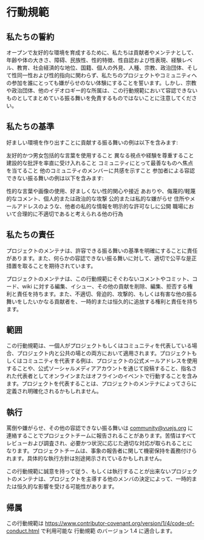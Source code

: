 # 行動規範
## 私たちの誓約
オープンで友好的な環境を育成するために、私たちは貢献者やメンテナとして、年齢や体の大きさ、障碍、民族性、性的特徴、性自認および性表現、経験レベル、教育、社会経済的な地位、国籍、個人の外見、人種、宗教、政治団体、そして性同一性および性的指向に関わらず、私たちのプロジェクトやコミュニティへの参加を誰にとっても嫌がらせのない体験にすることを誓います。しかし、宗教や政治団体、他のイデオロギー的な所属は、この行動規範において容認できないものとしてまとめている振る舞いを免責するものではないことに注意してください。

## 私たちの基準
好ましい環境を作り出すことに貢献する振る舞いの例は以下を含みます:

友好的かつ男女包括的な言葉を使用すること
異なる視点や経験を尊重すること
建設的な批評を率直に受け入れること
コミュニティにとって最善なものへ焦点を当てること
他のコミュニティのメンバーに共感を示すこと
参加者による容認できない振る舞いの例は以下を含みます:

性的な言葉や画像の使用、好ましくない性的関心や接近
あおりや、侮蔑的/軽蔑的なコメント、個人的または政治的な攻撃
公的または私的な嫌がらせ
住所やメールアドレスのような、他者の私的な情報を明示的な許可なしに公開
職場において合理的に不適切であると考えられる他の行為

## 私たちの責任
プロジェクトのメンテナは、許容できる振る舞いの基準を明確にすることに責任があります。また、何らかの容認できない振る舞いに対して、適切で公平な是正措置を取ることを期待されています。

プロジェクトのメンテナは、この行動規範にそぐわないコメントやコミット、コード、wiki に対する編集、イシュー、その他の貢献を削除、編集、拒否する権利と責任を持ちます。また、不適切、脅迫的、攻撃的、もしくは有害な他の振る舞いをしたいかなる貢献者を、一時的または恒久的に追放する権利と責任を持ちます。

## 範囲
この行動規範は、一個人がプロジェクトもしくはコミュニティを代表している場合、プロジェクト内と公共の場との両方において適用されます。プロジェクトもしくはコミュニティを代表する例は、プロジェクトの公式メールアドレスを使用することや、公式ソーシャルメディアアカウントを通じて投稿すること、指名された代表者としてオンラインまたはオフラインのイベントで行動することを含みます。プロジェクトを代表することは、プロジェクトのメンテナによってさらに定義され明確化されるかもしれません。

## 執行
罵倒や嫌がらせ、その他の容認できない振る舞いは community@vuejs.org に連絡することでプロジェクトチームに報告されることがあります。苦情はすべてレビューおよび調査され、必要かつ状況に応じた適切な対応が取られることになります。プロジェクトチームは、事象の報告者に関して機密保持を義務付けられます。具体的な執行方針は別途掲示されているかもしれません。

この行動規範に誠意を持って従う、もしくは執行することが出来ないプロジェクトのメンテナは、プロジェクトを主導する他のメンバの決定によって、一時的または恒久的な影響を受ける可能性があります。

## 帰属
この行動規範は https://www.contributor-covenant.org/version/1/4/code-of-conduct.html で利用可能な 行動規範 のバージョン 1.4 に適合します。
